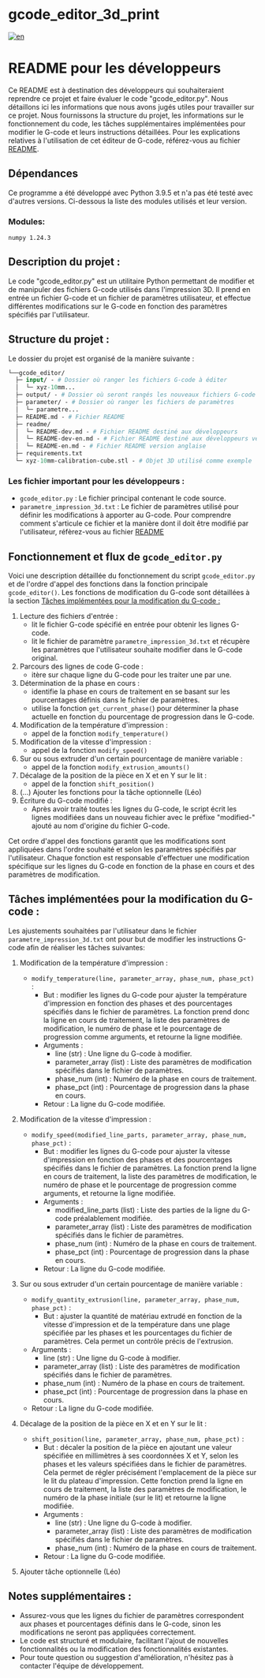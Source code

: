 # gcode_editor_3d_print

[![en](https://img.shields.io/badge/lang-en-red.svg)](https://github.com/m-mullins/gcode_editor_3d_print/blob/main/README-dev-en.md)

# README pour les développeurs
Ce README est à destination des développeurs qui souhaiteraient reprendre ce projet et faire évaluer le code 
"gcode_editor.py". Nous détaillons ici les informations que nous avons jugés utiles pour travailler 
sur ce projet. Nous fournissons la structure du projet, les informations sur le fonctionnement du code, les tâches 
supplémentaires implémentées pour modifier le G-code et leurs instructions détaillées. Pour les explications relatives 
à l'utilisation de cet éditeur de G-code, référez-vous au fichier [README](README.md).

## Dépendances

Ce programme a été développé avec Python 3.9.5 et n'a pas été testé avec d'autres versions. Ci-dessous la liste des
modules utilisés et leur version.

### Modules: 
`numpy 1.24.3`

## Description du projet :
Le code "gcode_editor.py" est un utilitaire Python permettant de modifier et de manipuler des fichiers G-code utilisés 
dans l'impression 3D. Il prend en entrée un fichier G-code et un fichier de paramètres utilisateur, et effectue 
différentes modifications sur le G-code en fonction des paramètres spécifiés par l'utilisateur.

## Structure du projet :
Le dossier du projet est organisé de la manière suivante :

````graphql
└──gcode_editor/
  ├─ input/ - # Dossier où ranger les fichiers G-code à éditer
  │  └─ xyz-10mm...
  ├─ output/ - # Dossier où seront rangés les nouveaux fichiers G-code après avoir été édité
  ├─ parameter/ - # Dossier où ranger les fichiers de paramètres
  │  └─ parametre...
  ├─ README.md - # Fichier README
  ├─ readme/
  │  └─ README-dev.md - # Fichier README destiné aux développeurs
  │  └─ README-dev-en.md - # Fichier README destiné aux développeurs version anglaise
  │  └─ README-en.md - # Fichier README version anglaise
  ├─ requirements.txt
  └─ xyz-10mm-calibration-cube.stl - # Objet 3D utilisé comme exemple
````

### Les fichier important pour les développeurs :
- `gcode_editor.py` : Le fichier principal contenant le code source.
- `parametre_impression_3d.txt` : Le fichier de paramètres utilisé pour définir les modifications à apporter au G-code.
Pour comprendre comment s'articule ce fichier et la manière dont il doit être modifié par l'utilisateur, réfèrez-vous 
au fichier [README](README.md)

## Fonctionnement et flux de `gcode_editor.py`
Voici une description détaillée du fonctionnement du script `gcode_editor.py` et de l'ordre d'appel des fonctions dans 
la fonction principale `gcode_editor()`. Les fonctions de modification du G-code sont détaillées à la section 
[Tâches implémentées pour la modification du G-code :](#Tâches_implémentées_pour_la_modification_du_G-code_:)

1. Lecture des fichiers d'entrée : 
   - lit le fichier G-code spécifié en entrée pour obtenir les lignes G-code.
   - lit le fichier de paramètre `parametre_impression_3d.txt` et récupère les paramètres que l'utilisateur souhaite
   modifier dans le G-code original.
2. Parcours des lignes de code G-code :
   - itère sur chaque ligne du G-code pour les traiter une par une.
3. Détermination de la phase en cours :
   - identifie la phase en cours de traitement en se basant sur les pourcentages définis dans le fichier de paramètres.
   - utilise la fonction `get_current_phase(`) pour déterminer la phase actuelle en fonction du pourcentage de 
   progression dans le G-code.
4. Modification de la température d'impression :
   - appel de la fonction `modify_temperature()`
5. Modification de la vitesse d'impression :
   - appel de la fonction `modify_speed()`
6. Sur ou sous extruder d'un certain pourcentage de manière variable :
   - appel de la fonction `modify_extrusion_amounts()` 
7. Décalage de la position de la pièce en X et en Y sur le lit :
   - appel de la fonction `shift_position()` 
9. (...) Ajouter les fonctions pour la tâche optionnelle (Léo)
8. Écriture du G-code modifié :
   - Après avoir traité toutes les lignes du G-code, le script écrit les lignes modifiées dans un nouveau fichier avec 
   le préfixe "modified-" ajouté au nom d'origine du fichier G-code. 

Cet ordre d'appel des fonctions garantit que les modifications sont appliquées dans l'ordre souhaité et selon les 
paramètres spécifiés par l'utilisateur. Chaque fonction est responsable d'effectuer une modification spécifique sur 
les lignes du G-code en fonction de la phase en cours et des paramètres de modification.

## Tâches implémentées pour la modification du G-code :

Les ajustements souhaitées par l'utilisateur dans le fichier `parametre_impression_3d.txt` ont pour but de modifier 
les instructions G-code afin de réaliser les tâches suivantes:

1. Modification de la température d'impression :
   - `modify_temperature(line, parameter_array, phase_num, phase_pct)` :
     - But : modifier les lignes du G-code pour ajuster la température d'impression en fonction des phases et des 
     pourcentages spécifiés dans le fichier de paramètres. La fonction prend donc la ligne en cours de traitement, la 
     liste des paramètres de modification, le numéro de phase et le pourcentage de progression comme arguments, et 
     retourne la ligne modifiée.
     - Arguments :
       - line (str) : Une ligne du G-code à modifier.
       - parameter_array (list) : Liste des paramètres de modification spécifiés dans le fichier de paramètres.
       - phase_num (int) : Numéro de la phase en cours de traitement.
       - phase_pct (int) : Pourcentage de progression dans la phase en cours.
     - Retour : La ligne du G-code modifiée.

2. Modification de la vitesse d'impression :
   - `modify_speed(modified_line_parts, parameter_array, phase_num, phase_pct)` :
     - But : modifier les lignes du G-code pour ajuster la vitesse d'impression en fonction des phases et des 
     pourcentages spécifiés dans le fichier de paramètres. La fonction prend la ligne en cours de traitement, la liste 
     des paramètres de modification, le numéro de phase et le pourcentage de progression comme arguments, et retourne 
     la ligne modifiée.
     - Arguments :
       - modified_line_parts (list) : Liste des parties de la ligne du G-code préalablement modifiée.
       - parameter_array (list) : Liste des paramètres de modification spécifiés dans le fichier de paramètres.
       - phase_num (int) : Numéro de la phase en cours de traitement.
       - phase_pct (int) : Pourcentage de progression dans la phase en cours.
     - Retour : La ligne du G-code modifiée.

3. Sur ou sous extruder d'un certain pourcentage de manière variable :
   - `modify_quantity_extrusion(line, parameter_array, phase_num, phase_pct)` :
     - But : ajuster la quantité de matériau extrudé en fonction de la vitesse d'impression et de la température dans 
     une plage spécifiée par les phases et les pourcentages du fichier de paramètres. Cela permet un contrôle précis 
     de l'extrusion.
   - Arguments :
     - line (str) : Une ligne du G-code à modifier.
     - parameter_array (list) : Liste des paramètres de modification spécifiés dans le fichier de paramètres.
     - phase_num (int) : Numéro de la phase en cours de traitement.
     - phase_pct (int) : Pourcentage de progression dans la phase en cours.
   - Retour : La ligne du G-code modifiée.

4. Décalage de la position de la pièce en X et en Y sur le lit :
   - `shift_position(line, parameter_array, phase_num, phase_pct)` :
     - But : décaler la position de la pièce en ajoutant une valeur spécifiée en millimètres à ses coordonnées X et Y, 
     selon les phases et les valeurs spécifiées dans le fichier de paramètres. Cela permet de régler précisément 
     l'emplacement de la pièce sur le lit du plateau d'impression. Cette fonction prend la ligne en cours de traitement, 
     la liste des paramètres de modification, le numéro de la phase initiale (sur le lit) et retourne la ligne modifiée.
     - Arguments :
       - line (str) : Une ligne du G-code à modifier.
       - parameter_array (list) : Liste des paramètres de modification spécifiés dans le fichier de paramètres.
       - phase_num (int) : Numéro de la phase en cours de traitement.
     - Retour : La ligne du G-code modifiée.

5. Ajouter tâche optionnelle (Léo)

## Notes supplémentaires :
- Assurez-vous que les lignes du fichier de paramètres correspondent aux phases et pourcentages définis dans le G-code, 
sinon les modifications ne seront pas appliquées correctement.
- Le code est structuré et modulaire, facilitant l'ajout de nouvelles fonctionnalités ou la modification des 
fonctionnalités existantes.
- Pour toute question ou suggestion d'amélioration, n'hésitez pas à contacter l'équipe de développement.